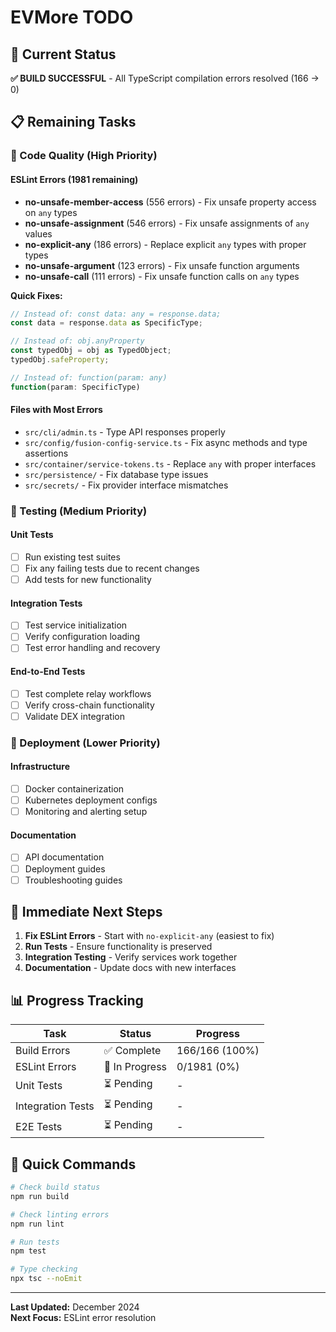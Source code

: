 # EVMore TODO

## 🎯 Current Status

**✅ BUILD SUCCESSFUL** - All TypeScript compilation errors resolved (166 → 0)

## 📋 Remaining Tasks

### 🔧 Code Quality (High Priority)

#### ESLint Errors (1981 remaining)

- **no-unsafe-member-access** (556 errors) - Fix unsafe property access on `any` types
- **no-unsafe-assignment** (546 errors) - Fix unsafe assignments of `any` values  
- **no-explicit-any** (186 errors) - Replace explicit `any` types with proper types
- **no-unsafe-argument** (123 errors) - Fix unsafe function arguments
- **no-unsafe-call** (111 errors) - Fix unsafe function calls on `any` types

**Quick Fixes:**

```typescript
// Instead of: const data: any = response.data;
const data = response.data as SpecificType;

// Instead of: obj.anyProperty
const typedObj = obj as TypedObject;
typedObj.safeProperty;

// Instead of: function(param: any)
function(param: SpecificType)
```

#### Files with Most Errors

- `src/cli/admin.ts` - Type API responses properly
- `src/config/fusion-config-service.ts` - Fix async methods and type assertions
- `src/container/service-tokens.ts` - Replace `any` with proper interfaces
- `src/persistence/` - Fix database type issues
- `src/secrets/` - Fix provider interface mismatches

### 🧪 Testing (Medium Priority)

#### Unit Tests

- [ ] Run existing test suites
- [ ] Fix any failing tests due to recent changes
- [ ] Add tests for new functionality

#### Integration Tests

- [ ] Test service initialization
- [ ] Verify configuration loading
- [ ] Test error handling and recovery

#### End-to-End Tests

- [ ] Test complete relay workflows
- [ ] Verify cross-chain functionality
- [ ] Validate DEX integration

### 🚀 Deployment (Lower Priority)

#### Infrastructure

- [ ] Docker containerization
- [ ] Kubernetes deployment configs
- [ ] Monitoring and alerting setup

#### Documentation

- [ ] API documentation
- [ ] Deployment guides
- [ ] Troubleshooting guides

## 🎯 Immediate Next Steps

1. **Fix ESLint Errors** - Start with `no-explicit-any` (easiest to fix)
2. **Run Tests** - Ensure functionality is preserved
3. **Integration Testing** - Verify services work together
4. **Documentation** - Update docs with new interfaces

## 📊 Progress Tracking

| Task | Status | Progress |
|------|--------|----------|
| Build Errors | ✅ Complete | 166/166 (100%) |
| ESLint Errors | 🚧 In Progress | 0/1981 (0%) |
| Unit Tests | ⏳ Pending | - |
| Integration Tests | ⏳ Pending | - |
| E2E Tests | ⏳ Pending | - |

## 🔗 Quick Commands

```bash
# Check build status
npm run build

# Check linting errors
npm run lint

# Run tests
npm test

# Type checking
npx tsc --noEmit
```

---

**Last Updated:** December 2024  
**Next Focus:** ESLint error resolution
